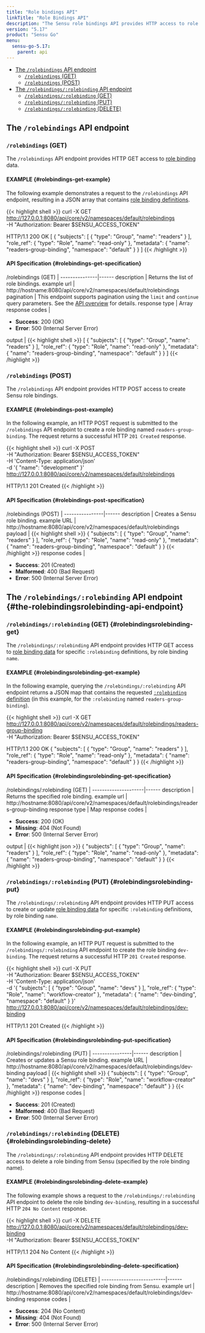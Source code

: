 ```yaml
---
title: "Role bindings API"
linkTitle: "Role Bindings API"
description: "The Sensu role bindings API provides HTTP access to role binding data. This reference includes examples for returning lists of role bindings, creating Sensu role bindings, and more. Read on for the full reference."
version: "5.17"
product: "Sensu Go"
menu:
  sensu-go-5.17:
    parent: api
---
```


- [The `/rolebindings` API endpoint](#the-rolebindings-api-endpoint)
	- [`/rolebindings` (GET)](#rolebindings-get)
	- [`/rolebindings` (POST)](#rolebindings-post)
- [The `/rolebindings/:rolebinding` API endpoint](#the-rolebindingsrolebinding-api-endpoint)
	- [`/rolebindings/:rolebinding` (GET)](#rolebindingsrolebinding-get)
  - [`/rolebindings/:rolebinding` (PUT)](#rolebindingsrolebinding-put)
  - [`/rolebindings/:rolebinding` (DELETE)](#rolebindingsrolebinding-delete)

## The `/rolebindings` API endpoint

### `/rolebindings` (GET)

The `/rolebindings` API endpoint provides HTTP GET access to [role binding][1] data.

#### EXAMPLE {#rolebindings-get-example}

The following example demonstrates a request to the `/rolebindings` API endpoint, resulting in a JSON array that contains [role binding definitions][1].

{{< highlight shell >}}
curl -X GET \
http://127.0.0.1:8080/api/core/v2/namespaces/default/rolebindings \
-H "Authorization: Bearer $SENSU_ACCESS_TOKEN"

HTTP/1.1 200 OK
[
  {
    "subjects": [
      {
        "type": "Group",
        "name": "readers"
      }
    ],
    "role_ref": {
      "type": "Role",
      "name": "read-only"
    },
    "metadata": {
      "name": "readers-group-binding",
      "namespace": "default"
    }
  }
]
{{< /highlight >}}

#### API Specification {#rolebindings-get-specification}

/rolebindings (GET)  | 
---------------|------
description    | Returns the list of role bindings.
example url    | http://hostname:8080/api/core/v2/namespaces/default/rolebindings
pagination     | This endpoint supports pagination using the `limit` and `continue` query parameters. See the [API overview][2] for details.
response type  | Array
response codes | <ul><li>**Success**: 200 (OK)</li><li>**Error**: 500 (Internal Server Error)</li></ul>
output         | {{< highlight shell >}}
[
  {
    "subjects": [
      {
        "type": "Group",
        "name": "readers"
      }
    ],
    "role_ref": {
      "type": "Role",
      "name": "read-only"
    },
    "metadata": {
      "name": "readers-group-binding",
      "namespace": "default"
    }
  }
]
{{< /highlight >}}

### `/rolebindings` (POST)

The `/rolebindings` API endpoint provides HTTP POST access to create Sensu role bindings.

#### EXAMPLE {#rolebindings-post-example}

In the following example, an HTTP POST request is submitted to the `/rolebindings` API endpoint to create a role binding named `readers-group-binding`.
The request returns a successful HTTP `201 Created` response.

{{< highlight shell >}}
curl -X POST \
-H "Authorization: Bearer $SENSU_ACCESS_TOKEN" \
-H 'Content-Type: application/json' \
-d '{
  "name": "development"
}' \
http://127.0.0.1:8080/api/core/v2/namespaces/default/rolebindings

HTTP/1.1 201 Created
{{< /highlight >}}

#### API Specification {#rolebindings-post-specification}

/rolebindings (POST) | 
----------------|------
description     | Creates a Sensu role binding.
example URL     | http://hostname:8080/api/core/v2/namespaces/default/rolebindings
payload         | {{< highlight shell >}}
{
  "subjects": [
    {
      "type": "Group",
      "name": "readers"
    }
  ],
  "role_ref": {
    "type": "Role",
    "name": "read-only"
  },
  "metadata": {
    "name": "readers-group-binding",
    "namespace": "default"
  }
}
{{< /highlight >}}
response codes  | <ul><li>**Success**: 201 (Created)</li><li>**Malformed**: 400 (Bad Request)</li><li>**Error**: 500 (Internal Server Error)</li></ul>

## The `/rolebindings/:rolebinding` API endpoint {#the-rolebindingsrolebinding-api-endpoint}

### `/rolebindings/:rolebinding` (GET) {#rolebindingsrolebinding-get}

The `/rolebindings/:rolebinding` API endpoint provides HTTP GET access to [role binding data][1] for specific `:rolebinding` definitions, by role binding `name`.

#### EXAMPLE {#rolebindingsrolebinding-get-example}

In the following example, querying the `/rolebindings/:rolebinding` API endpoint returns a JSON map that contains the requested [`:rolebinding` definition][1] (in this example, for the `:rolebinding` named `readers-group-binding`).

{{< highlight shell >}}
curl -X GET \
http://127.0.0.1:8080/api/core/v2/namespaces/default/rolebindings/readers-group-binding \
-H "Authorization: Bearer $SENSU_ACCESS_TOKEN"

HTTP/1.1 200 OK
{
  "subjects": [
    {
      "type": "Group",
      "name": "readers"
    }
  ],
  "role_ref": {
    "type": "Role",
    "name": "read-only"
  },
  "metadata": {
    "name": "readers-group-binding",
    "namespace": "default"
  }
}
{{< /highlight >}}

#### API Specification {#rolebindingsrolebinding-get-specification}

/rolebindings/:rolebinding (GET) | 
---------------------|------
description          | Returns the specified role binding.
example url          | http://hostname:8080/api/core/v2/namespaces/default/rolebindings/readers-group-binding
response type        | Map
response codes       | <ul><li>**Success**: 200 (OK)</li><li> **Missing**: 404 (Not Found)</li><li>**Error**: 500 (Internal Server Error)</li></ul>
output               | {{< highlight json >}}
{
  "subjects": [
    {
      "type": "Group",
      "name": "readers"
    }
  ],
  "role_ref": {
    "type": "Role",
    "name": "read-only"
  },
  "metadata": {
    "name": "readers-group-binding",
    "namespace": "default"
  }
}
{{< /highlight >}}

### `/rolebindings/:rolebinding` (PUT) {#rolebindingsrolebinding-put}

The `/rolebindings/:rolebinding` API endpoint provides HTTP PUT access to create or update [role binding data][1] for specific `:rolebinding` definitions, by role binding `name`.

#### EXAMPLE {#rolebindingsrolebinding-put-example}

In the following example, an HTTP PUT request is submitted to the `/rolebindings/:rolebinding` API endpoint to create the role binding `dev-binding`.
The request returns a successful HTTP `201 Created` response.

{{< highlight shell >}}
curl -X PUT \
-H "Authorization: Bearer $SENSU_ACCESS_TOKEN" \
-H 'Content-Type: application/json' \
-d '{
  "subjects": [
    {
      "type": "Group",
      "name": "devs"
    }
  ],
  "role_ref": {
    "type": "Role",
    "name": "workflow-creator"
  },
  "metadata": {
    "name": "dev-binding",
    "namespace": "default"
  }
}' \
http://127.0.0.1:8080/api/core/v2/namespaces/default/rolebindings/dev-binding

HTTP/1.1 201 Created
{{< /highlight >}}

#### API Specification {#rolebindingsrolebinding-put-specification}

/rolebindings/:rolebinding (PUT) | 
----------------|------
description     | Creates or updates a Sensu role binding.
example URL     | http://hostname:8080/api/core/v2/namespaces/default/rolebindings/dev-binding
payload         | {{< highlight shell >}}
{
  "subjects": [
    {
      "type": "Group",
      "name": "devs"
    }
  ],
  "role_ref": {
    "type": "Role",
    "name": "workflow-creator"
  },
  "metadata": {
    "name": "dev-binding",
    "namespace": "default"
  }
}
{{< /highlight >}}
response codes  | <ul><li>**Success**: 201 (Created)</li><li>**Malformed**: 400 (Bad Request)</li><li>**Error**: 500 (Internal Server Error)</li></ul>

### `/rolebindings/:rolebinding` (DELETE) {#rolebindingsrolebinding-delete}

The `/rolebindings/:rolebinding` API endpoint provides HTTP DELETE access to delete a role binding from Sensu (specified by the role binding name).

#### EXAMPLE {#rolebindingsrolebinding-delete-example}

The following example shows a request to the `/rolebindings/:rolebinding` API endpoint to delete the role binding `dev-binding`, resulting in a successful HTTP `204 No Content` response.

{{< highlight shell >}}
curl -X DELETE \
http://127.0.0.1:8080/api/core/v2/namespaces/default/rolebindings/dev-binding \
-H "Authorization: Bearer $SENSU_ACCESS_TOKEN"

HTTP/1.1 204 No Content
{{< /highlight >}}

#### API Specification {#rolebindingsrolebinding-delete-specification}

/rolebindings/:rolebinding (DELETE) | 
--------------------------|------
description               | Removes the specified role binding from Sensu.
example url               | http://hostname:8080/api/core/v2/namespaces/default/rolebindings/dev-binding
response codes            | <ul><li>**Success**: 204 (No Content)</li><li>**Missing**: 404 (Not Found)</li><li>**Error**: 500 (Internal Server Error)</li></ul>

[1]: ../../reference/rbac/
[2]: ../overview#pagination
